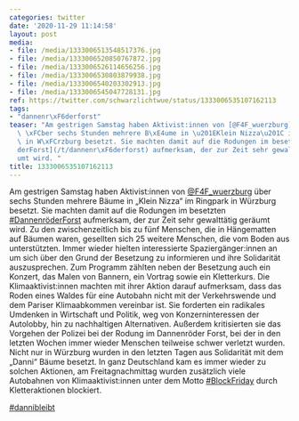 ```yaml
---
categories: twitter
date: '2020-11-29 11:14:58'
layout: post
media:
- file: /media/1333006513548517376.jpg
- file: /media/1333006520850767872.jpg
- file: /media/1333006526114656256.jpg
- file: /media/1333006530803879938.jpg
- file: /media/1333006540203302913.jpg
- file: /media/1333006545047728131.jpg
ref: https://twitter.com/schwarzlichtwue/status/1333006535107162113
tags:
- "dannenr\xF6derforst"
teaser: "Am gestrigen Samstag haben Aktivist:innen von [@F4F_wuerzburg](https://twitter.com/F4F_wuerzburg)\
  \ \xFCber sechs Stunden mehrere B\xE4ume in \u201EKlein Nizza\u201C im Ringpark\
  \ in W\xFCrzburg besetzt. Sie machten damit auf die Rodungen im besetzten [#Dannenr\xF6\
  derForst](/t/dannenr\xF6derforst) aufmerksam, der zur Zeit sehr gewaltt\xE4tig ger\xE4\
  umt wird. "
title: 1333006535107162113
---
```

Am gestrigen Samstag haben Aktivist:innen von [@F4F_wuerzburg](https://twitter.com/F4F_wuerzburg) über sechs Stunden mehrere Bäume in „Klein Nizza“ im Ringpark in Würzburg besetzt. Sie machten damit auf die Rodungen im besetzten [#DannenröderForst](/t/dannenröderforst) aufmerksam, der zur Zeit sehr gewalttätig geräumt wird. 
Zu den zwischenzeitlich bis zu fünf Menschen, die in Hängematten auf Bäumen waren, gesellten sich 25 weitere Menschen, die vom Boden aus unterstützten. 
Immer wieder hielten interessierte Spaziergänger:innen an um sich über den Grund der Besetzung zu informieren und ihre Solidarität auszusprechen.
Zum Programm zählten neben der Besetzung auch ein Konzert, das Malen von Bannern, ein Vortrag sowie ein Kletterkurs.
Die Klimaaktivist:innen machten mit ihrer Aktion darauf aufmerksam, dass das Roden eines Waldes für eine Autobahn nicht mit der Verkehrswende und dem Pariser Klimaabkommen vereinbar ist.
Sie forderten ein radikales Umdenken in Wirtschaft und Politik, weg von Konzerninteressen der Autolobby, hin zu nachhaltigen Alternativen.
Außerdem kritisierten sie das Vorgehen der Polizei bei der Rodung im Dannenröder Forst, bei der in den letzten Wochen immer wieder Menschen teilweise schwer verletzt wurden.
Nicht nur in Würzburg wurden in den letzten Tagen aus Solidarität mit dem „Danni“ Bäume besetzt.
In ganz Deutschland kam es immer wieder zu solchen Aktionen, am Freitagnachmittag wurden zusätzlich viele Autobahnen von Klimaaktivist:innen unter dem Motto [#BlockFriday](/t/blockfriday) durch Kletteraktionen blockiert.

[#dannibleibt](/t/dannibleibt)